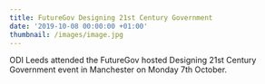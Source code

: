 ```yaml
---
title: FutureGov Designing 21st Century Government
date: '2019-10-08 00:00:00 +01:00'
thumbnail: /images/image.jpg
---
```

ODI Leeds attended the FutureGov hosted Designing 21st Century Government event in Manchester on Monday 7th October.
